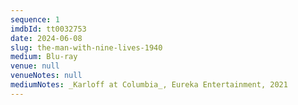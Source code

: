 ```yaml
---
sequence: 1
imdbId: tt0032753
date: 2024-06-08
slug: the-man-with-nine-lives-1940
medium: Blu-ray
venue: null
venueNotes: null
mediumNotes: _Karloff at Columbia_, Eureka Entertainment, 2021
---
```


